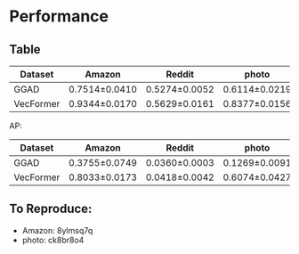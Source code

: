# Performance

## Table

|Dataset|Amazon|Reddit|photo|elliptic|t_finance|tolokers|questions
|-|-|-|-|-|-|-|-|
|GGAD|0.7514±0.0410|0.5274±0.0052|0.6114±0.0219|0.7006±0.0090|TBD|0.5382±0.0065|TBD
|VecFormer|0.9344±0.0170|0.5629±0.0161|0.8377±0.0156|0.7221±0.0441|0.9077±0.0039|0.6534±0.0195|0.5568±0.0147

AP:

|Dataset|Amazon|Reddit|photo|elliptic|t_finance|tolokers|questions
|-|-|-|-|-|-|-|-|
|GGAD|0.3755±0.0749|0.0360±0.0003|0.1269±0.0091|0.2565±0.0200|TBD|0.2448±0.0039|TBD
|VecFormer|0.8033±0.0173|0.0418±0.0042|0.6074±0.0427|0.2268±0.0755|0.6589±0.0323|0.3063±0.0138|0.0375±0.0020

## To Reproduce:

- Amazon: 8ylmsq7q
- photo: ck8br8o4
